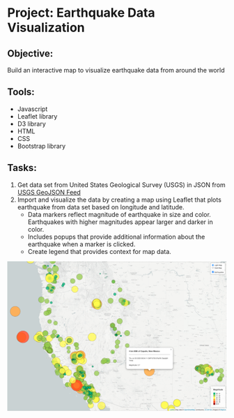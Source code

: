 # Project: Earthquake Data Visualization

## Objective:
Build an interactive map to visualize earthquake data from around the world

## Tools:
* Javascript
* Leaflet library
* D3 library
* HTML
* CSS
* Bootstrap library

## Tasks:
1. Get data set from United States Geological Survey (USGS) in JSON from [USGS GeoJSON Feed](http://earthquake.usgs.gov/earthquakes/feed/v1.0/geojson.php)
2. Import and visualize the data by creating a map using Leaflet that plots earthquake from data set based on longitude and latitude.
    * Data markers reflect magnitude of earthquake in size and color. Earthquakes with higher magnitudes appear larger and darker in color.
    * Includes popups that provide additional information about the earthquake when a marker is clicked.
    * Create legend that provides context for map data.

![screenshot](static/reference/screenshot.png)
